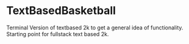 # TextBasedBasketball
Terminal Version of textbased 2k to get a general idea of functionality.
Starting point for fullstack text based 2k.
